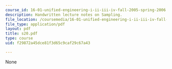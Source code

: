 ```yaml
---
course_id: 16-01-unified-engineering-i-ii-iii-iv-fall-2005-spring-2006
description: Handwritten lecture notes on Sampling.
file_location: /coursemedia/16-01-unified-engineering-i-ii-iii-iv-fall-2005-spring-2006/f29872a45dce81f3d65c9caf29c67a43_s20.pdf
file_type: application/pdf
layout: pdf
title: s20.pdf
type: course
uid: f29872a45dce81f3d65c9caf29c67a43

---
```

None